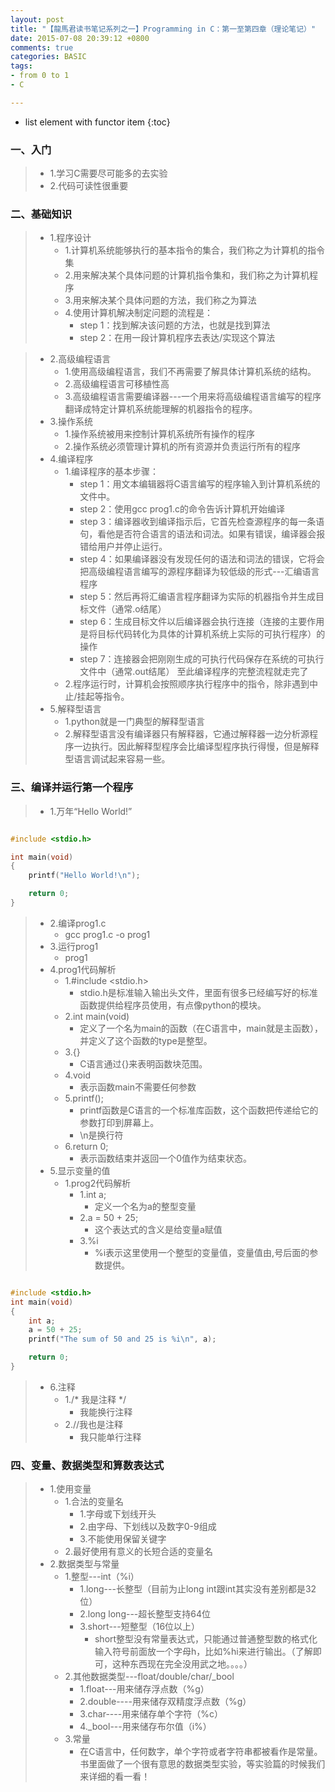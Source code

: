 ```yaml
---
layout: post
title: "【龍馬君读书笔记系列之一】Programming in C：第一至第四章（理论笔记）"
date: 2015-07-08 20:39:12 +0800
comments: true
categories: BASIC
tags:
- from 0 to 1
- C

---
```


* list element with functor item
{:toc}



### 一、入门
> * 1.学习C需要尽可能多的去实验
> * 2.代码可读性很重要

### 二、基础知识
> * 1.程序设计
>     * 1.计算机系统能够执行的基本指令的集合，我们称之为计算机的指令集
>     * 2.用来解决某个具体问题的计算机指令集和，我们称之为计算机程序
>     * 3.用来解决某个具体问题的方法，我们称之为算法
>     * 4.使用计算机解决制定问题的流程是：
>         * step 1：找到解决该问题的方法，也就是找到算法
>         * step 2：在用一段计算机程序去表达/实现这个算法
<!--more-->
> * 2.高级编程语言
>     * 1.使用高级编程语言，我们不再需要了解具体计算机系统的结构。
>     * 2.高级编程语言可移植性高
>     * 3.高级编程语言需要编译器---一个用来将高级编程语言编写的程序翻译成特定计算机系统能理解的机器指令的程序。
> * 3.操作系统
>     * 1.操作系统被用来控制计算机系统所有操作的程序
>     * 2.操作系统必须管理计算机的所有资源并负责运行所有的程序
> * 4.编译程序
>     * 1.编译程序的基本步骤：
>         * step 1：用文本编辑器将C语言编写的程序输入到计算机系统的文件中。
>         * step 2：使用gcc prog1.c的命令告诉计算机开始编译
>         * step 3：编译器收到编译指示后，它首先检查源程序的每一条语句，看他是否符合语言的语法和词法。如果有错误，编译器会报错给用户并停止运行。
>         * step 4：如果编译器没有发现任何的语法和词法的错误，它将会把高级编程语言编写的源程序翻译为较低级的形式---汇编语言程序
>         * step 5：然后再将汇编语言程序翻译为实际的机器指令并生成目标文件（通常.o结尾）
>         * step 6：生成目标文件以后编译器会执行连接（连接的主要作用是将目标代码转化为具体的计算机系统上实际的可执行程序）的操作
>         * step 7：连接器会把刚刚生成的可执行代码保存在系统的可执行文件中（通常.out结尾）
    至此编译程序的完整流程就走完了
>     * 2.程序运行时，计算机会按照顺序执行程序中的指令，除非遇到中止/挂起等指令。
> * 5.解释型语言
>     * 1.python就是一门典型的解释型语言
>     * 2.解释型语言没有编译器只有解释器，它通过解释器一边分析源程序一边执行。因此解释型程序会比编译型程序执行得慢，但是解释型语言调试起来容易一些。

### 三、编译并运行第一个程序
> * 1.万年“Hello World!”
``` c prog1.c

#include <stdio.h>

int main(void)
{
    printf("Hello World!\n");

    return 0;
}
```

> * 2.编译prog1.c
>     * gcc prog1.c -o prog1
> * 3.运行prog1
>     * prog1
> * 4.prog1代码解析
>     * 1.#include <stdio.h>
>         * stdio.h是标准输入输出头文件，里面有很多已经编写好的标准函数提供给程序员使用，有点像python的模块。
>     * 2.int main(void)
>         * 定义了一个名为main的函数（在C语言中，main就是主函数），并定义了这个函数的type是整型。
>     * 3.{}
>         * C语言通过{}来表明函数块范围。
>     * 4.void
>         * 表示函数main不需要任何参数
>     * 5.printf();
>         * printf函数是C语言的一个标准库函数，这个函数把传递给它的参数打印到屏幕上。
>         * \n是换行符
>     * 6.return 0;
>         * 表示函数结束并返回一个0值作为结束状态。
> * 5.显示变量的值
>     * 1.prog2代码解析
>         * 1.int a;
>             * 定义一个名为a的整型变量
>         * 2.a = 50 + 25;
>             * 这个表达式的含义是给变量a赋值
>         * 3.%i
>             * %i表示这里使用一个整型的变量值，变量值由,号后面的参数提供。


``` c prog2.c

#include <stdio.h>
int main(void)
{
    int a;
    a = 50 + 25;
    printf("The sum of 50 and 25 is %i\n", a);

    return 0;
}
```

> * 6.注释
>     * 1./* 我是注释 */
>         * 我能换行注释
>     * 2.//我也是注释
>         * 我只能单行注释

### 四、变量、数据类型和算数表达式
> * 1.使用变量
>     * 1.合法的变量名
>         * 1.字母或下划线开头
>         * 2.由字母、下划线以及数字0-9组成
>         * 3.不能使用保留关键字
>     * 2.最好使用有意义的长短合适的变量名
> * 2.数据类型与常量
>     * 1.整型---int（%i）
>         * 1.long---长整型（目前为止long int跟int其实没有差别都是32位）
>         * 2.long long---超长整型支持64位
>         * 3.short---短整型（16位以上）
>             * short整型没有常量表达式，只能通过普通整型数的格式化输入符号前面放一个字母h，比如%hi来进行输出。（了解即可，这种东西现在完全没用武之地。。。。）
>     * 2.其他数据类型---float/double/char/_bool
>         * 1.float---用来储存浮点数（%g）
>         * 2.double----用来储存双精度浮点数（%g）
>         * 3.char----用来储存单个字符（%c）
>         * 4._bool---用来储存布尔值（i%）
>     * 3.常量
>         * 在C语言中，任何数字，单个字符或者字符串都被看作是常量。
书里面做了一个很有意思的数据类型实验，等实验篇的时候我们来详细的看一看！